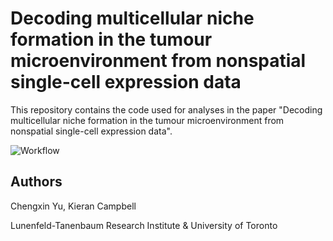 # Decoding multicellular niche formation in the tumour microenvironment from nonspatial single-cell expression data
This repository contains the code used for analyses in the paper "Decoding multicellular niche formation in the tumour microenvironment from nonspatial single-cell expression data".

![Workflow](https://github.com/camlab-bioml/2022_PDACTME_Chengxin/raw/main/resources/schematic_plot.png)

## Authors
Chengxin Yu, Kieran Campbell

Lunenfeld-Tanenbaum Research Institute & University of Toronto
